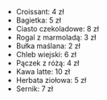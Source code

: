- Croissant: 4 zł
- Bagietka: 5 zł
- Ciasto czekoladowe: 8 zł
- Rogal z marmoladą: 3 zł
- Bułka maślana: 2 zł
- Chleb wiejski: 6 zł
- Pączek z różą: 4 zł
- Kawa latte: 10 zł
- Herbata ziołowa: 5 zł
- Sernik: 7 zł
